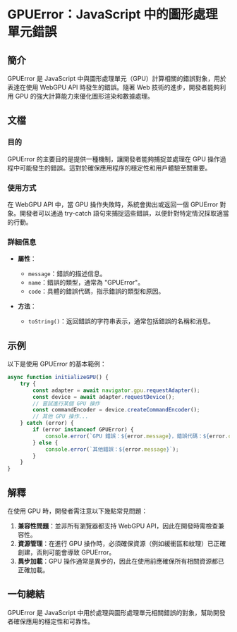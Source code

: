 <!--
Meta Description: # GPUError：JavaScript 中的圖形處理單元錯誤 ## 簡介 GPUError 是 JavaScript 中與圖形處理單元（GPU）計算相關的錯誤對象，用於表達在使用 WebGPU API 時發生的錯誤。隨著 Web 技術的進步，開發者能夠利用 GPU 的強大計算能力來優化圖形渲染和...
Meta Keywords: gpu, gpuerror, error, javascript, webgpu
-->

# GPUError：JavaScript 中的圖形處理單元錯誤

## 簡介
GPUError 是 JavaScript 中與圖形處理單元（GPU）計算相關的錯誤對象，用於表達在使用 WebGPU API 時發生的錯誤。隨著 Web 技術的進步，開發者能夠利用 GPU 的強大計算能力來優化圖形渲染和數據處理。

## 文檔
### 目的
GPUError 的主要目的是提供一種機制，讓開發者能夠捕捉並處理在 GPU 操作過程中可能發生的錯誤。這對於確保應用程序的穩定性和用戶體驗至關重要。

### 使用方式
在 WebGPU API 中，當 GPU 操作失敗時，系統會拋出或返回一個 GPUError 對象。開發者可以通過 try-catch 語句來捕捉這些錯誤，以便針對特定情況採取適當的行動。

### 詳細信息
- **屬性**：
  - `message`：錯誤的描述信息。
  - `name`：錯誤的類型，通常為 "GPUError"。
  - `code`：具體的錯誤代碼，指示錯誤的類型和原因。

- **方法**：
  - `toString()`：返回錯誤的字符串表示，通常包括錯誤的名稱和消息。

## 示例
以下是使用 GPUError 的基本範例：

```javascript
async function initializeGPU() {
    try {
        const adapter = await navigator.gpu.requestAdapter();
        const device = await adapter.requestDevice();
        // 嘗試進行某個 GPU 操作
        const commandEncoder = device.createCommandEncoder();
        // 其他 GPU 操作...
    } catch (error) {
        if (error instanceof GPUError) {
            console.error(`GPU 錯誤：${error.message}，錯誤代碼：${error.code}`);
        } else {
            console.error(`其他錯誤：${error.message}`);
        }
    }
}
```

## 解釋
在使用 GPU 時，開發者需注意以下幾點常見問題：
1. **兼容性問題**：並非所有瀏覽器都支持 WebGPU API，因此在開發時需檢查兼容性。
2. **資源管理**：在進行 GPU 操作時，必須確保資源（例如緩衝區和紋理）已正確創建，否則可能會導致 GPUError。
3. **異步加載**：GPU 操作通常是異步的，因此在使用前應確保所有相關資源都已正確加載。

## 一句總結
GPUError 是 JavaScript 中用於處理與圖形處理單元相關錯誤的對象，幫助開發者確保應用的穩定性和可靠性。